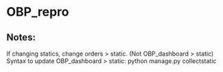 # OBP_repro

## Notes:
If changing statics, change orders > static. (Not OBP_dashboard > static) 
Syntax to update OBP_dashboard > static: python manage.py collectstatic
